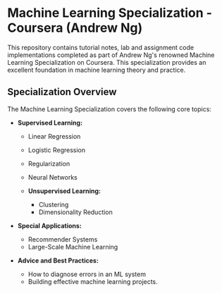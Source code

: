 # Machine Learning Specialization - Coursera (Andrew Ng)

This repository contains tutorial notes, lab and assignment code implementations completed as part of Andrew Ng's renowned Machine Learning Specialization on Coursera. This specialization provides an excellent foundation in machine learning theory and practice.

## Specialization Overview

The Machine Learning Specialization covers the following core topics:

- **Supervised Learning:**

  - Linear Regression
  - Logistic Regression
  - Regularization
  - Neural Networks

  - **Unsupervised Learning:**

    - Clustering
    - Dimensionality Reduction

- **Special Applications:**

  - Recommender Systems
  - Large-Scale Machine Learning

- **Advice and Best Practices:**
  - How to diagnose errors in an ML system
  - Building effective machine learning projects.
